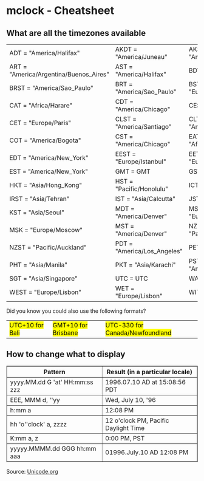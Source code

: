# mclock - Cheatsheet

## What are all the timezones available

<table>
    <tr><td>ADT = "America/Halifax" </td>
<td>AKDT = "America/Juneau" </td>
<td>AKST = "America/Juneau" </td>
</tr><tr><td>ART = "America/Argentina/Buenos_Aires" </td>
<td>AST = "America/Halifax" </td>
<td>BDT = "Asia/Dhaka" </td>
</tr><tr><td>BRST = "America/Sao_Paulo" </td>
<td>BRT = "America/Sao_Paulo" </td>
<td>BST = "Europe/London" </td>
</tr><tr><td>CAT = "Africa/Harare" </td>
<td>CDT = "America/Chicago" </td>
<td>CEST = "Europe/Paris" </td>
</tr><tr><td>CET = "Europe/Paris" </td>
<td>CLST = "America/Santiago" </td>
<td>CLT = "America/Santiago" </td>
</tr><tr><td>COT = "America/Bogota" </td>
<td>CST = "America/Chicago" </td>
<td>EAT = "Africa/Addis_Ababa" </td>
</tr><tr><td>EDT = "America/New_York" </td>
<td>EEST = "Europe/Istanbul" </td>
<td>EET = "Europe/Istanbul" </td>
</tr><tr><td>EST = "America/New_York" </td>
<td>GMT = GMT </td>
<td>GST = "Asia/Dubai" </td>
</tr><tr><td>HKT = "Asia/Hong_Kong" </td>
<td>HST = "Pacific/Honolulu" </td>
<td>ICT = "Asia/Bangkok" </td>
</tr><tr><td>IRST = "Asia/Tehran" </td>
<td>IST = "Asia/Calcutta" </td>
<td>JST = "Asia/Tokyo" </td>
</tr><tr><td>KST = "Asia/Seoul" </td>
<td>MDT = "America/Denver" </td>
<td>MSD = "Europe/Moscow" </td>
</tr><tr><td>MSK = "Europe/Moscow" </td>
<td>MST = "America/Denver" </td>
<td>NZDT = "Pacific/Auckland" </td>
</tr><tr><td>NZST = "Pacific/Auckland" </td>
<td>PDT = "America/Los_Angeles" </td>
<td>PET = "America/Lima" </td>
</tr><tr><td>PHT = "Asia/Manila" </td>
<td>PKT = "Asia/Karachi" </td>
<td>PST = "America/Los_Angeles" </td>
</tr><tr><td>SGT = "Asia/Singapore" </td>
<td>UTC = UTC </td>
<td>WAT = "Africa/Lagos" </td>
</tr><tr><td>WEST = "Europe/Lisbon" </td>
<td>WET = "Europe/Lisbon" </td>
<td>WIT = "Asia/Jakarta" </td>
    </tr>
</table>

Did you know you could also use the following formats?
<table>
    <tr><td><mark>UTC+10 for Bali</mark> </td>
<td><mark>GMT+10 for Brisbane </mark> </td>
<td><mark>UTC-330 for Canada/Newfoundland </mark> </td>
    </tr>
</table>




## How to change what to display

<table border="1" cellpadding="0" cellspacing="0" style="border-collapse: collapse">
    <tbody><tr>
      <th width="50%">Pattern</th>
      <th width="50%">Result (in a particular locale)</th>
    </tr>
    <tr>
      <td width="50%">yyyy.MM.dd G 'at' HH:mm:ss zzz</td>
      <td width="50%">1996.07.10 AD at 15:08:56 PDT</td>
    </tr>
    <tr>
      <td width="50%">EEE, MMM d, ''yy</td>
      <td width="50%">Wed, July 10, '96</td>
    </tr>
    <tr>
      <td width="50%">h:mm a</td>
      <td width="50%">12:08 PM</td>
    </tr>
    <tr>
      <td width="50%">hh 'o''clock' a, zzzz</td>
      <td width="50%">12 o'clock PM, Pacific Daylight Time</td>
    </tr>
    <tr>
      <td width="50%">K:mm a, z</td>
      <td width="50%">0:00 PM, PST</td>
    </tr>
    <tr>
      <td width="50%">yyyyy.MMMM.dd GGG hh:mm aaa</td>
      <td width="50%">01996.July.10 AD 12:08 PM</td>
    </tr>
  </tbody></table>

Source: [Unicode.org](http://unicode.org/reports/tr35/tr35-6.html#Date_Format_Patterns)
